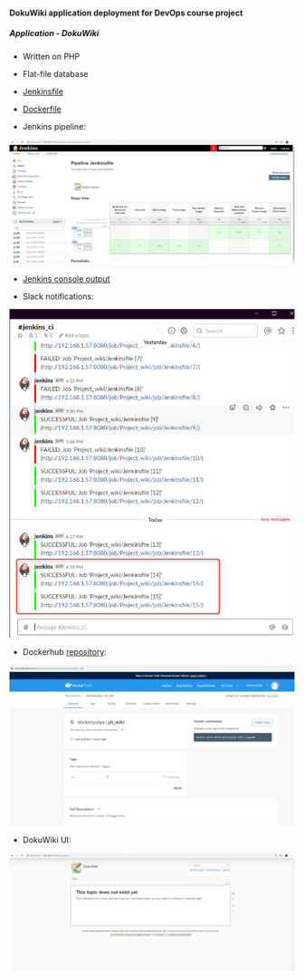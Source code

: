 #### DokuWiki application deployment for DevOps course project

##### Application - DokuWiki

* Written on PHP
* Flat-file database

* [Jenkinsfile](./Jenkinsfile)

* [Dockerfile](./Dockerfile)

* Jenkins pipeline:

![](./screenshots/jenkins_pipeline.png)

* [Jenkins console output](./jenkins_console_output.md)
 
* Slack notifications:

![](./screenshots/slack_notifications.png)

* Dockerhub [repository](https://cloud.docker.com/repository/list):

![](./screenshots/dockerhub.png)

* DokuWiki UI:

![](./screenshots/DokuWiki.png)